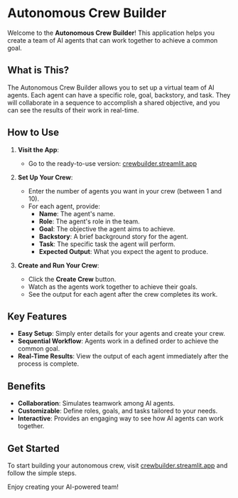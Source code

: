 # Autonomous Crew Builder

Welcome to the **Autonomous Crew Builder**! This application helps you create a team of AI agents that can work together to achieve a common goal.

## What is This?

The Autonomous Crew Builder allows you to set up a virtual team of AI agents. Each agent can have a specific role, goal, backstory, and task. They will collaborate in a sequence to accomplish a shared objective, and you can see the results of their work in real-time.

## How to Use

1. **Visit the App**:
   - Go to the ready-to-use version: [crewbuilder.streamlit.app](https://crewbuilder.streamlit.app/)

2. **Set Up Your Crew**:
   - Enter the number of agents you want in your crew (between 1 and 10).
   - For each agent, provide:
     - **Name**: The agent's name.
     - **Role**: The agent's role in the team.
     - **Goal**: The objective the agent aims to achieve.
     - **Backstory**: A brief background story for the agent.
     - **Task**: The specific task the agent will perform.
     - **Expected Output**: What you expect the agent to produce.

3. **Create and Run Your Crew**:
   - Click the **Create Crew** button.
   - Watch as the agents work together to achieve their goals.
   - See the output for each agent after the crew completes its work.

## Key Features

- **Easy Setup**: Simply enter details for your agents and create your crew.
- **Sequential Workflow**: Agents work in a defined order to achieve the common goal.
- **Real-Time Results**: View the output of each agent immediately after the process is complete.

## Benefits

- **Collaboration**: Simulates teamwork among AI agents.
- **Customizable**: Define roles, goals, and tasks tailored to your needs.
- **Interactive**: Provides an engaging way to see how AI agents can work together.

## Get Started

To start building your autonomous crew, visit [crewbuilder.streamlit.app](https://crewbuilder.streamlit.app/) and follow the simple steps.

Enjoy creating your AI-powered team!